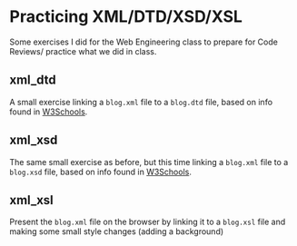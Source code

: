 # Practicing XML/DTD/XSD/XSL
Some exercises I did for the Web Engineering class to prepare for Code Reviews/ practice what we did in class.

## xml_dtd
A small exercise linking a `blog.xml` file to a `blog.dtd` file, based on info found in [W3Schools](https://www.w3schools.com/xml/xml_dtd_intro.asp).

## xml_xsd
The same small exercise as before, but this time linking a `blog.xml` file to a `blog.xsd` file, based on info found in [W3Schools](https://www.w3schools.com/xml/schema_intro.asp). 

## xml_xsl
Present the `blog.xml` file on the browser by linking it to a `blog.xsl` file and making some small style changes (adding a background)